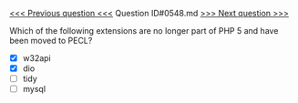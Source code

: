 [<<< Previous question <<<](0547.md)  Question ID#0548.md  [>>> Next question >>>](0549.md) 

Which of the following extensions are no longer part of PHP 5 and have been moved to PECL?

- [x] w32api
- [x] dio
- [ ] tidy
- [ ] mysql
